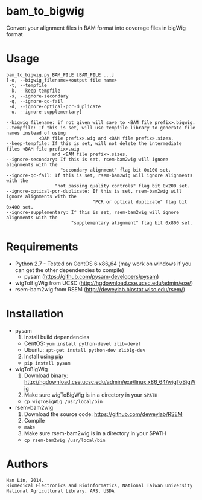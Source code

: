 # bam_to_bigwig

Convert your alignment files in BAM format into coverage files in bigWig format

# Usage
```
bam_to_bigwig.py BAM_FILE [BAM_FILE ...]
[-o, --bigwig_filename=<output file name>
 -t, --tempfile
 -k, --keep-tempfile
 -s, --ignore-secondary
 -q, --ignore-qc-fail
 -d, --ignore-optical-pcr-duplicate
 -u, --ignore-supplementary]

--bigwig_filename: if not given will save to <BAM file prefix>.bigwig.
--tempfile: If this is set, will use tempfile library to generate file names instead of using 
            <BAM file prefix>.wig and <BAM file prefix>.sizes.
--keep-tempfile: If this is set, will not delete the intermediate files <BAM file prefix>.wig 
                 and <BAM file prefix>.sizes.
--ignore-secondary: If this is set, rsem-bam2wig will ignore alignments with the 
                    "secondary alignment" flag bit 0x100 set.
--ignore-qc-fail: If this is set, rsem-bam2wig will ignore alignments with the 
                  "not passing quality controls" flag bit 0x200 set.
--ignore-optical-pcr-duplicate: If this is set, rsem-bam2wig will ignore alignments with the 
                                "PCR or optical duplicate" flag bit 0x400 set.
--ignore-supplementary: If this is set, rsem-bam2wig will ignore alignments with the 
                        "supplementary alignment" flag bit 0x800 set.
```

# Requirements
* Python 2.7 - Tested on CentOS 6 x86_64 (may work on windows if you can get the other dependencies to compile)
  * pysam (https://github.com/pysam-developers/pysam)
* wigToBigWig from UCSC (http://hgdownload.cse.ucsc.edu/admin/exe/)
* rsem-bam2wig from RSEM (http://deweylab.biostat.wisc.edu/rsem/)

# Installation
* pysam
  1. Install build dependencies
    * CentOS: `yum install python-devel zlib-devel`
    * Ubuntu: `apt-get install python-dev zlib1g-dev`
  2. Install using [pip](http://pip.readthedocs.org/en/latest/installing.html)
    * `pip install pysam`
* wigToBigWig
  1. Download binary: http://hgdownload.cse.ucsc.edu/admin/exe/linux.x86_64/wigToBigWig
  2. Make sure wigToBigWig is in a directory in your `$PATH`
    * `cp wigToBigWig /usr/local/bin`
* rsem-bam2wig
  1. Download the source code: https://github.com/deweylab/RSEM
  2. Compile
    * `make`
  3. Make sure rsem-bam2wig is in a directory in your $PATH
    * `cp rsem-bam2wig /usr/local/bin`

# Authors
```
Han Lin, 2014.
Biomedical Electronics and Bioinformatics, National Taiwan University
National Agricultural Library, ARS, USDA
```
